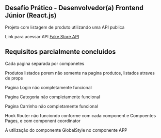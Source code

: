 
<h2> Desafio Prático - Desenvolvedor(a) Frontend Júnior (React.js)</h2>
<p> Projeto com listagem de produto utilizando uma API publica </p>
 <p> Link para acessar API <a href="https://fakestoreapi.com"> Fake Store API</a></p>

 <h2> Requisitos parcialmente concluidos</h2>
 <p> Cada pagina separada por componetes </p>
 <p> Produtos listados porem não somente na pagina produtos, listados atraves de props </p>
<p> Pagina Login não completamente funcional </p>
<p> Pagina Categoria não completamente funcional </p>
<p> Pagina Carrinho não completamente funcional </p>
<p> Hook Router não funciondo conforme  com cada component e Compoentes Pages, e com component coordinator </p>
<p> A utilização do componente GlobalStyle no componente APP </p>

